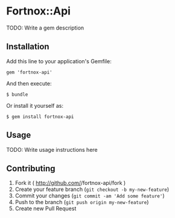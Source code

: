 # Fortnox::Api

TODO: Write a gem description

## Installation

Add this line to your application's Gemfile:

    gem 'fortnox-api'

And then execute:

    $ bundle

Or install it yourself as:

    $ gem install fortnox-api

## Usage

TODO: Write usage instructions here

## Contributing

1. Fork it ( http://github.com/<my-github-username>/fortnox-api/fork )
2. Create your feature branch (`git checkout -b my-new-feature`)
3. Commit your changes (`git commit -am 'Add some feature'`)
4. Push to the branch (`git push origin my-new-feature`)
5. Create new Pull Request
